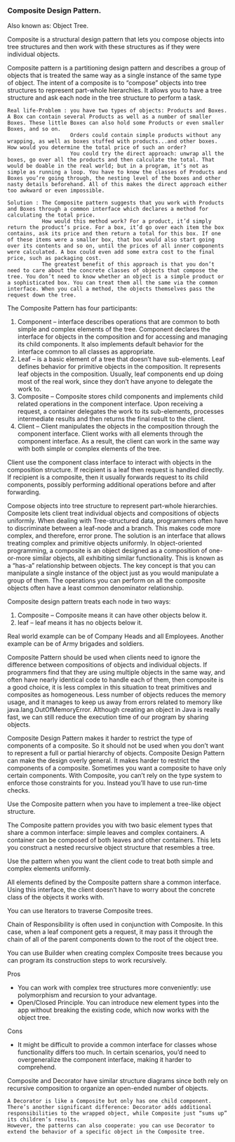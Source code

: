 ### Composite Design Pattern.
Also known as: Object Tree.

Composite is a structural design pattern that lets you compose objects into tree structures and then work with these structures as if they were individual objects.

Composite pattern is a partitioning design pattern and describes a group of objects that is treated the same way as a single instance of the same type of object. The intent of a composite is to “compose” objects into tree structures to represent part-whole hierarchies. It allows you to have a tree structure and ask each node in the tree structure to perform a task.

    Real life-Problem : you have two types of objects: Products and Boxes. A Box can contain several Products as well as a number of smaller Boxes. These little Boxes can also hold some Products or even smaller Boxes, and so on.
                        Orders could contain simple products without any wrapping, as well as boxes stuffed with products...and other boxes. How would you determine the total price of such an order?
                        You could try the direct approach: unwrap all the boxes, go over all the products and then calculate the total. That would be doable in the real world; but in a program, it’s not as simple as running a loop. You have to know the classes of Products and Boxes you’re going through, the nesting level of the boxes and other nasty details beforehand. All of this makes the direct approach either too awkward or even impossible.

    Solution : The Composite pattern suggests that you work with Products and Boxes through a common interface which declares a method for calculating the total price.
               How would this method work? For a product, it’d simply return the product’s price. For a box, it’d go over each item the box contains, ask its price and then return a total for this box. If one of these items were a smaller box, that box would also start going over its contents and so on, until the prices of all inner components were calculated. A box could even add some extra cost to the final price, such as packaging cost.
               The greatest benefit of this approach is that you don’t need to care about the concrete classes of objects that compose the tree. You don’t need to know whether an object is a simple product or a sophisticated box. You can treat them all the same via the common interface. When you call a method, the objects themselves pass the request down the tree.


The Composite Pattern has four participants:
1. Component – interface describes operations that are common to both simple and complex elements of the tree. Component declares the interface for objects in the composition and for accessing and managing its child components. It also implements default behavior for the interface common to all classes as appropriate.
2. Leaf – is a basic element of a tree that doesn’t have sub-elements. Leaf defines behavior for primitive objects in the composition. It represents leaf objects in the composition. Usually, leaf components end up doing most of the real work, since they don’t have anyone to delegate the work to.
3. Composite – Composite stores child components and implements child related operations in the component interface. Upon receiving a request, a container delegates the work to its sub-elements, processes intermediate results and then returns the final result to the client.
4. Client – Client manipulates the objects in the composition through the component interface. Client works with all elements through the component interface. As a result, the client can work in the same way with both simple or complex elements of the tree.

Client use the component class interface to interact with objects in the composition structure. If recipient is a leaf then request is handled directly. If recipient is a composite, then it usually forwards request to its child components, possibly performing additional operations before and after forwarding.

Compose objects into tree structure to represent part-whole hierarchies. Composite lets client treat individual objects and compositions of objects uniformly.
When dealing with Tree-structured data, programmers often have to discriminate between a leaf-node and a branch. This makes code more complex, and therefore, error prone. The solution is an interface that allows treating complex and primitive objects uniformly.
In object-oriented programming, a composite is an object designed as a composition of one-or-more similar objects, all exhibiting similar functionality. This is known as a “has-a” relationship between objects.
The key concept is that you can manipulate a single instance of the object just as you would manipulate a group of them. The operations you can perform on all the composite objects often have a least common denominator relationship.

Composite design pattern treats each node in two ways:
1. Composite – Composite means it can have other objects below it.
2. leaf – leaf means it has no objects below it.


Real world example can be of Company Heads and all Employees. Another example can be of Army brigades and soldiers.

Composite Pattern should be used when clients need to ignore the difference between compositions of objects and individual objects. If programmers find that they are using multiple objects in the same way, and often have nearly identical code to handle each of them, then composite is a good choice, it is less complex in this situation to treat primitives and composites as homogeneous.
Less number of objects reduces the memory usage, and it manages to keep us away from errors related to memory like java.lang.OutOfMemoryError.
Although creating an object in Java is really fast, we can still reduce the execution time of our program by sharing objects.

Composite Design Pattern makes it harder to restrict the type of components of a composite. So it should not be used when you don’t want to represent a full or partial hierarchy of objects.
Composite Design Pattern can make the design overly general. It makes harder to restrict the components of a composite. Sometimes you want a composite to have only certain components. With Composite, you can’t rely on the type system to enforce those constraints for you. Instead you’ll have to use run-time checks.

Use the Composite pattern when you have to implement a tree-like object structure.

The Composite pattern provides you with two basic element types that share a common interface: simple leaves and complex containers. A container can be composed of both leaves and other containers. This lets you construct a nested recursive object structure that resembles a tree.

Use the pattern when you want the client code to treat both simple and complex elements uniformly.

All elements defined by the Composite pattern share a common interface. Using this interface, the client doesn’t have to worry about the concrete class of the objects it works with.

You can use Iterators to traverse Composite trees.

Chain of Responsibility is often used in conjunction with Composite. In this case, when a leaf component gets a request, it may pass it through the chain of all of the parent components down to the root of the object tree.

You can use Builder when creating complex Composite trees because you can program its construction steps to work recursively.

 
Pros
- You can work with complex tree structures more conveniently: use polymorphism and recursion to your advantage.
- Open/Closed Principle. You can introduce new element types into the app without breaking the existing code, which now works with the object tree.

Cons
-  It might be difficult to provide a common interface for classes whose functionality differs too much. In certain scenarios, you’d need to overgeneralize the component interface, making it harder to comprehend.

Composite and Decorator have similar structure diagrams since both rely on recursive composition to organize an open-ended number of objects.

    A Decorator is like a Composite but only has one child component. There’s another significant difference: Decorator adds additional responsibilities to the wrapped object, while Composite just “sums up” its children’s results. 
    However, the patterns can also cooperate: you can use Decorator to extend the behavior of a specific object in the Composite tree.
